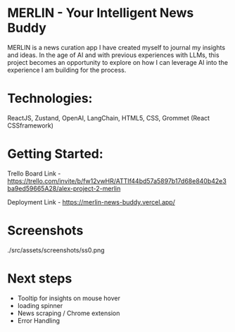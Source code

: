 # MERLIN - Your Intelligent News Buddy

MERLIN is a news curation app I have created myself to journal my insights and ideas. In the age of AI and with previous experiences with LLMs, this project becomes an opportunity to explore on how I can leverage AI into the experience I am building for the process.

# Technologies:

ReactJS, Zustand, OpenAI, LangChain, HTML5, CSS, Grommet (React CSSframework)

# Getting Started:

Trello Board Link - https://trello.com/invite/b/fw12vwHR/ATTIf44bd57a5897b17d68e840b42e3ba9ed59665A28/alex-project-2-merlin

Deployment Link - https://merlin-news-buddy.vercel.app/

# Screenshots

./src/assets/screenshots/ss0.png

# Next steps

- Tooltip for insights on mouse hover
- loading spinner
- News scraping / Chrome extension
- Error Handling
